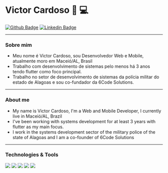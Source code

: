 # Victor Cardoso :iphone: :computer:

[![Github Badge](https://img.shields.io/badge/-Github-000?style=flat-square&logo=Github&logoColor=white&link=https://github.com/VictorCardoso22)](https://github.com/VictorCardoso22) 
[![Linkedin Badge](https://img.shields.io/badge/-LinkedIn-blue?style=flat-square&logo=Linkedin&logoColor=white&link=https://www.linkedin.com/in/victorcardoso22/)](https://www.linkedin.com/in/victorcardoso22/) 

---


### Sobre mim
- Meu nome é Victor Cardoso, sou Desenvolvedor Web e Mobile, atualmente moro em Maceió/AL, Brasil
- Trabalho com desenvolvimento de sistemas pelo menos há 3 anos tendo flutter como foco principal.
- Trabalho no setor de desenvolvimento de sistemas da polícia militar do estado de Alagoas e sou co-fundador da 6Code Solutions.

---

### About me
- My name is Victor Cardoso, I'm a Web and Mobile Developer, I currently live in Maceió/AL, Brazil
- I've been working with systems development for at least 3 years with flutter as my main focus.
- I work in the systems development sector of the military police of the state of Alagoas and I am a co-founder of 6Code Solutions

---
### Technologies & Tools

![](https://img.shields.io/badge/Code-Flutter-informational?style=flat&logo=flutter&logoColor=white&color=8A8A6A)
![](https://img.shields.io/badge/Code-Html-informational?style=flat&logo=html5&logoColor=white&color=8A8A6A)
![](https://img.shields.io/badge/Code-Css-informational?style=flat&logo=css3&logoColor=white&color=8A8A6A)
![](https://img.shields.io/badge/Code-JavaScript-informational?style=flat&logo=javascript&logoColor=white&color=8A8A6A)
![](https://img.shields.io/badge/Code-ReactJs-informational?style=flat&logo=react&logoColor=white&color=8A8A6A)

